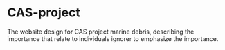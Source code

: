 # CAS-project
The website design for CAS project marine debris, describing the importance that relate to individuals ignorer to emphasize the importance.
